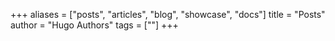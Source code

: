 +++
aliases = ["posts", "articles", "blog", "showcase", "docs"]
title = "Posts"
author = "Hugo Authors"
tags = [""]
+++
